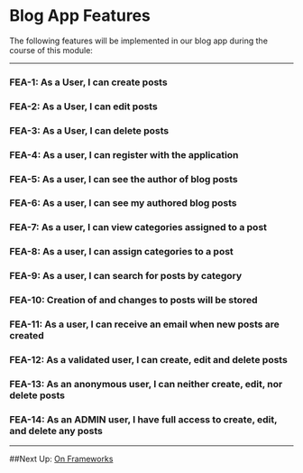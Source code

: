 # Blog App Features

The following features will be implemented in our blog app during the course of this module:

---

### FEA-1: As a User, I can create posts

### FEA-2: As a User, I can edit posts

### FEA-3: As a User, I can delete posts

### FEA-4: As a user, I can register with the application

### FEA-5: As a user, I can see the author of blog posts

### FEA-6: As a user, I can see my authored blog posts

### FEA-7: As a user, I can view categories assigned to a post

### FEA-8: As a user, I can assign categories to a post

### FEA-9: As a user, I can search for posts by category

### FEA-10: Creation of and changes to posts will be stored

### FEA-11: As a user, I can receive an email when new posts are created

### FEA-12: As a validated user, I can create, edit and delete posts

### FEA-13: As an anonymous user, I can neither create, edit, nor delete posts

### FEA-14: As an ADMIN user, I have full access to create, edit, and delete any posts


---
##Next Up: [On Frameworks](2b-on-frameworks.md)
